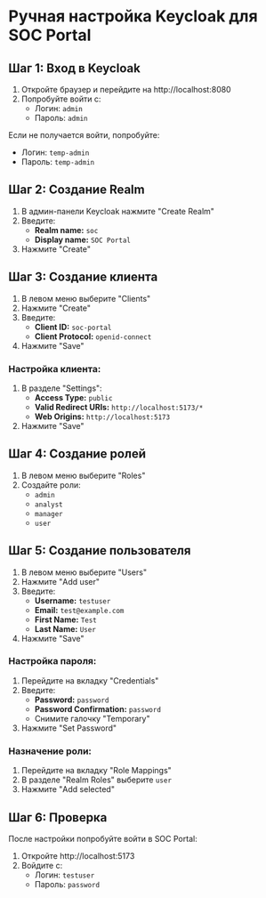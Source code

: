 # Ручная настройка Keycloak для SOC Portal

## Шаг 1: Вход в Keycloak
1. Откройте браузер и перейдите на http://localhost:8080
2. Попробуйте войти с:
   - Логин: `admin`
   - Пароль: `admin`

Если не получается войти, попробуйте:
- Логин: `temp-admin`
- Пароль: `temp-admin`

## Шаг 2: Создание Realm
1. В админ-панели Keycloak нажмите "Create Realm"
2. Введите:
   - **Realm name:** `soc`
   - **Display name:** `SOC Portal`
3. Нажмите "Create"

## Шаг 3: Создание клиента
1. В левом меню выберите "Clients"
2. Нажмите "Create"
3. Введите:
   - **Client ID:** `soc-portal`
   - **Client Protocol:** `openid-connect`
4. Нажмите "Save"

### Настройка клиента:
1. В разделе "Settings":
   - **Access Type:** `public`
   - **Valid Redirect URIs:** `http://localhost:5173/*`
   - **Web Origins:** `http://localhost:5173`
2. Нажмите "Save"

## Шаг 4: Создание ролей
1. В левом меню выберите "Roles"
2. Создайте роли:
   - `admin`
   - `analyst`
   - `manager`
   - `user`

## Шаг 5: Создание пользователя
1. В левом меню выберите "Users"
2. Нажмите "Add user"
3. Введите:
   - **Username:** `testuser`
   - **Email:** `test@example.com`
   - **First Name:** `Test`
   - **Last Name:** `User`
4. Нажмите "Save"

### Настройка пароля:
1. Перейдите на вкладку "Credentials"
2. Введите:
   - **Password:** `password`
   - **Password Confirmation:** `password`
   - Снимите галочку "Temporary"
3. Нажмите "Set Password"

### Назначение роли:
1. Перейдите на вкладку "Role Mappings"
2. В разделе "Realm Roles" выберите `user`
3. Нажмите "Add selected"

## Шаг 6: Проверка
После настройки попробуйте войти в SOC Portal:
1. Откройте http://localhost:5173
2. Войдите с:
   - Логин: `testuser`
   - Пароль: `password`



